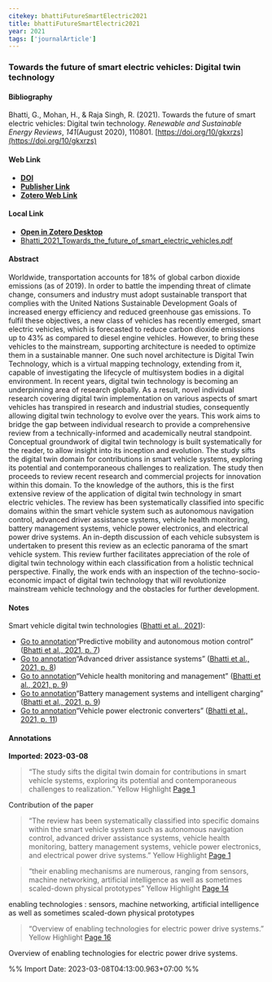 ```yaml
---
citekey: bhattiFutureSmartElectric2021
title: bhattiFutureSmartElectric2021
year: 2021
tags: ['journalArticle']
---
```


### Towards the future of smart electric vehicles: Digital twin technology  

#### Bibliography
  
Bhatti, G., Mohan, H., & Raja Singh, R. (2021). Towards the future of smart electric vehicles: Digital twin technology. _Renewable and Sustainable Energy Reviews_, _141_(August 2020), 110801. [https://doi.org/10/gkxrzs](https://doi.org/10/gkxrzs)  
  

#### Web Link
- [**DOI**](https://doi.org/10/gkxrzs)
- [**Publisher Link**](https://doi.org/10.1016/j.rser.2021.110801)  
- [**Zotero Web Link**](https://www.zotero.org/irosyadi/items/Z5CP9QQX)  

#### Local Link
- [**Open in Zotero Desktop**](zotero://select/library/items/Z5CP9QQX)  
- [Bhatti_2021_Towards_the_future_of_smart_electric_vehicles.pdf](file:///C:/Users/User/Zotero/storage/9S287MQ8/Bhatti_2021_Towards_the_future_of_smart_electric_vehicles.pdf)

#### Abstract

Worldwide, transportation accounts for 18% of global carbon dioxide emissions (as of 2019). In order to battle the impending threat of climate change, consumers and industry must adopt sustainable transport that complies with the United Nations Sustainable Development Goals of increased energy efficiency and reduced greenhouse gas emissions. To fulfil these objectives, a new class of vehicles has recently emerged, smart electric vehicles, which is forecasted to reduce carbon dioxide emissions up to 43% as compared to diesel engine vehicles. However, to bring these vehicles to the mainstream, supporting architecture is needed to optimize them in a sustainable manner. One such novel architecture is Digital Twin Technology, which is a virtual mapping technology, extending from it, capable of investigating the lifecycle of multisystem bodies in a digital environment. In recent years, digital twin technology is becoming an underpinning area of research globally. As a result, novel individual research covering digital twin implementation on various aspects of smart vehicles has transpired in research and industrial studies, consequently allowing digital twin technology to evolve over the years. This work aims to bridge the gap between individual research to provide a comprehensive review from a technically-informed and academically neutral standpoint. Conceptual groundwork of digital twin technology is built systematically for the reader, to allow insight into its inception and evolution. The study sifts the digital twin domain for contributions in smart vehicle systems, exploring its potential and contemporaneous challenges to realization. The study then proceeds to review recent research and commercial projects for innovation within this domain. To the knowledge of the authors, this is the first extensive review of the application of digital twin technology in smart electric vehicles. The review has been systematically classified into specific domains within the smart vehicle system such as autonomous navigation control, advanced driver assistance systems, vehicle health monitoring, battery management systems, vehicle power electronics, and electrical power drive systems. An in-depth discussion of each vehicle subsystem is undertaken to present this review as an eclectic panorama of the smart vehicle system. This review further facilitates appreciation of the role of digital twin technology within each classification from a holistic technical perspective. Finally, the work ends with an inspection of the techno-socio-economic impact of digital twin technology that will revolutionize mainstream vehicle technology and the obstacles for further development.


#### Notes
  
Smart vehicle digital twin technologies ([Bhatti et al., 2021](zotero://select/library/items/Z5CP9QQX)):

-   [Go to annotation](zotero://open-pdf/library/items/9S287MQ8?page=7&annotation=undefined)“Predictive mobility and autonomous motion control” ([Bhatti et al., 2021, p. 7](zotero://select/library/items/Z5CP9QQX))
-   [Go to annotation](zotero://open-pdf/library/items/9S287MQ8?page=8&annotation=undefined)“Advanced driver assistance systems” ([Bhatti et al., 2021, p. 8](zotero://select/library/items/Z5CP9QQX))
-   [Go to annotation](zotero://open-pdf/library/items/9S287MQ8?page=9&annotation=undefined)“Vehicle health monitoring and management” ([Bhatti et al., 2021, p. 9](zotero://select/library/items/Z5CP9QQX))
-   [Go to annotation](zotero://open-pdf/library/items/9S287MQ8?page=9&annotation=undefined)“Battery management systems and intelligent charging” ([Bhatti et al., 2021, p. 9](zotero://select/library/items/Z5CP9QQX))
-   [Go to annotation](zotero://open-pdf/library/items/9S287MQ8?page=11&annotation=undefined)“Vehicle power electronic converters” ([Bhatti et al., 2021, p. 11](zotero://select/library/items/Z5CP9QQX))


#### Annotations
  
**Imported: 2023-03-08**

> “The study sifts the digital twin domain for contributions in smart vehicle systems, exploring its potential and contemporaneous challenges to realization.” Yellow Highlight [Page 1](zotero://open-pdf/library/items/9S287MQ8?page=1)

Contribution of the paper

> “The review has been systematically classified into specific domains within the smart vehicle system such as autonomous navigation control, advanced driver assistance systems, vehicle health monitoring, battery management systems, vehicle power electronics, and electrical power drive systems.” Yellow Highlight [Page 1](zotero://open-pdf/library/items/9S287MQ8?page=1)

> “their enabling mechanisms are numerous, ranging from sensors, machine networking, artificial intelligence as well as sometimes scaled-down physical prototypes” Yellow Highlight [Page 14](zotero://open-pdf/library/items/9S287MQ8?page=14)

enabling technologies : sensors, machine networking, artificial intelligence as well as sometimes scaled-down physical prototypes

> “Overview of enabling technologies for electric power drive systems.” Yellow Highlight [Page 16](zotero://open-pdf/library/items/9S287MQ8?page=16)

Overview of enabling technologies for electric power drive systems.


%% Import Date: 2023-03-08T04:13:00.963+07:00 %%
